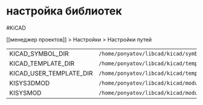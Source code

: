 # настройка библиотек
#KiCAD 

[[менеджер проектов]] > Настройки > Настройки путей

|||
|-|-|
KICAD_SYMBOL_DIR | `/home/ponyatov/libcad/kicad/symbol`
KICAD_TEMPLATE_DIR | `/home/ponyatov/libcad/kicad/template`
KICAD_USER_TEMPLATE_DIR | `/home/ponyatov/libcad/kicad/template/user`
KISYS3DMOD | `/home/ponyatov/libcad/kicad/modules/3D`
KISYSMOD | `/home/ponyatov/libcad/kicad/modules`
